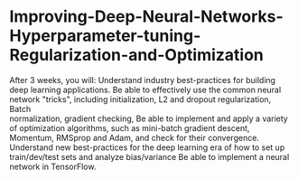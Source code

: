 # Improving-Deep-Neural-Networks-Hyperparameter-tuning-Regularization-and-Optimization
After 3 weeks, you will: 
 Understand industry best-practices for building deep learning applications. 
 Be able to effectively use the common neural network "tricks", including initialization, L2 and dropout regularization, Batch  
 normalization, gradient checking, 
 Be able to implement and apply a variety of optimization algorithms, such as mini-batch gradient descent, Momentum, RMSprop and Adam, and 
 check for their convergence. 
 Understand new best-practices for the deep learning era of how to set up train/dev/test sets and analyze bias/variance
 Be able to implement a neural network in TensorFlow. 

